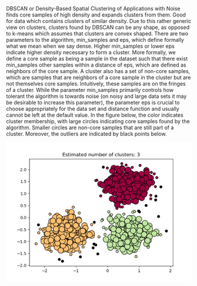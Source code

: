 DBSCAN  or Density-Based Spatial Clustering of Applications with Noise finds core samples of high density and expands clusters from them. Good for data which contains clusters of similar density. 
Due to this rather generic view on clusters, clusters found by DBSCAN can be any shape, as opposed to k-means which assumes that clusters are convex shaped.
There are two parameters to the algorithm, min_samples and eps, which define formally what we mean when we say dense. Higher min_samples or lower eps indicate higher density necessary to form a cluster.
More formally, we define a core sample as being a sample in the dataset such that there exist min_samples other samples within a distance of eps, which are defined as neighbors of the core sample.
A cluster also has a set of non-core samples, which are samples that are neighbors of a core sample in the cluster but are not themselves core samples. Intuitively, these samples are on the fringes of a cluster.
While the parameter min_samples primarily controls how tolerant the algorithm is towards noise (on noisy and large data sets it may be desirable to increase this parameter), the parameter eps is crucial to choose appropriately for the data set and distance function and usually cannot be left at the default value.
In the figure below, the color indicates cluster membership, with large circles indicating core samples found by the algorithm. Smaller circles are non-core samples that are still part of a cluster. Moreover, the outliers are indicated by black points below.

![](graphical_example.png)